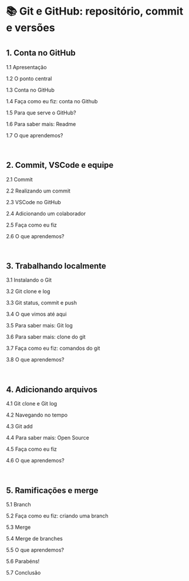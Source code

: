 <h1>📚 Git e GitHub: repositório, commit e versões<h1>

<h2>1. Conta no GitHub </h2>
<p>1.1 Apresentação</p>
<p>1.2 O ponto central</p>
<p>1.3 Conta no GitHub</p>
<p>1.4 Faça como eu fiz: conta no Github</p>
<p>1.5 Para que serve o GitHub?</p>
<p>1.6 Para saber mais: Readme</p>
<p>1.7 O que aprendemos?</p><br>

<h2>2. Commit, VSCode e equipe</h2>
<p>2.1 Commit</p>
<p>2.2 Realizando um commit</p>
<p>2.3 VSCode no GitHub</p>
<p>2.4 Adicionando um colaborador</p>
<p>2.5 Faça como eu fiz</p>
<p>2.6 O que aprendemos?</p><br>

<h2>3. Trabalhando localmente</h2>
<p>3.1 Instalando o Git</p>
<p>3.2 Git clone e log</p>
<p>3.3 Git status, commit e push</p>
<p>3.4 O que vimos até aqui</p>
<p>3.5 Para saber mais: Git log</p>
<p>3.6 Para saber mais: clone do git</p>
<p>3.7 Faça como eu fiz: comandos do git</p>
<p>3.8 O que aprendemos?</p><br>

<h2>4. Adicionando arquivos</h2>
<p>4.1 Git clone e Git log</p>
<p>4.2 Navegando no tempo</p>
<p>4.3 Git add</p>
<p>4.4 Para saber mais: Open Source</p>
<p>4.5 Faça como eu fiz</p>
<p>4.6 O que aprendemos?</p><br>

<h2>5. Ramificações e merge</h2>
<p>5.1 Branch</p>
<p>5.2 Faça como eu fiz: criando uma branch</p>
<p>5.3 Merge</p>
<p>5.4 Merge de branches</p>
<p>5.5 O que aprendemos?</p>
<p>5.6 Parabéns!</p>
<p>5.7 Conclusão</p><br>
